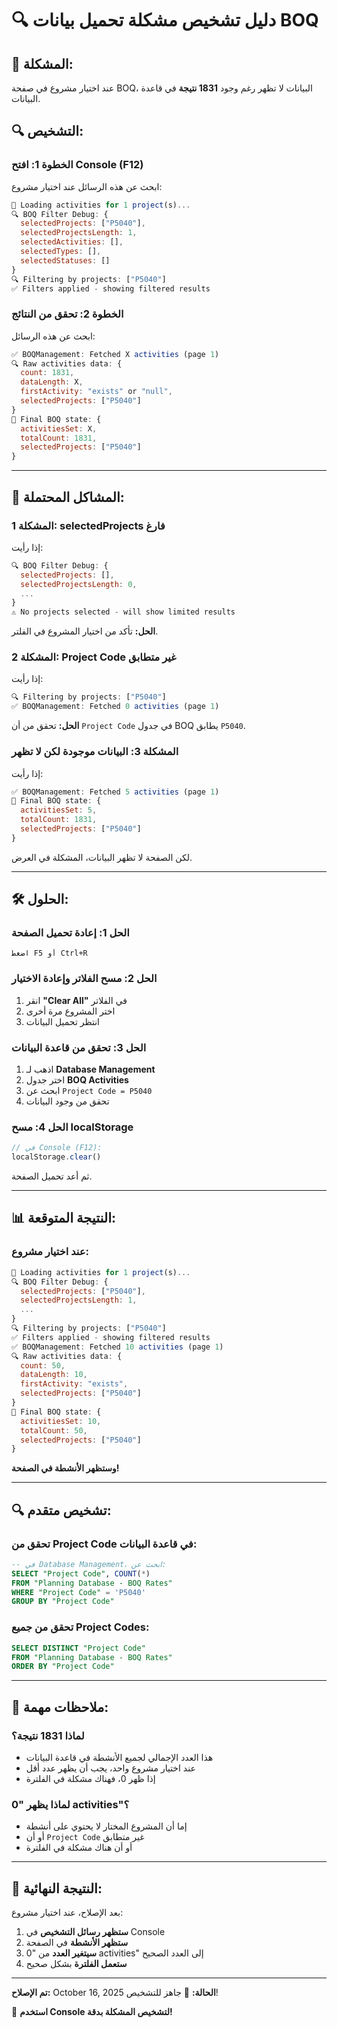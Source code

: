 # 🔍 دليل تشخيص مشكلة تحميل بيانات BOQ

## 🎯 **المشكلة:**

عند اختيار مشروع في صفحة BOQ، البيانات لا تظهر رغم وجود **1831 نتيجة** في قاعدة البيانات.

## 🔍 **التشخيص:**

### **الخطوة 1: افتح Console (F12)**

ابحث عن هذه الرسائل عند اختيار مشروع:

```javascript
🔄 Loading activities for 1 project(s)...
🔍 BOQ Filter Debug: {
  selectedProjects: ["P5040"],
  selectedProjectsLength: 1,
  selectedActivities: [],
  selectedTypes: [],
  selectedStatuses: []
}
🔍 Filtering by projects: ["P5040"]
✅ Filters applied - showing filtered results
```

### **الخطوة 2: تحقق من النتائج**

ابحث عن هذه الرسائل:

```javascript
✅ BOQManagement: Fetched X activities (page 1)
🔍 Raw activities data: {
  count: 1831,
  dataLength: X,
  firstActivity: "exists" or "null",
  selectedProjects: ["P5040"]
}
🎯 Final BOQ state: {
  activitiesSet: X,
  totalCount: 1831,
  selectedProjects: ["P5040"]
}
```

---

## 🚨 **المشاكل المحتملة:**

### **المشكلة 1: selectedProjects فارغ**

إذا رأيت:
```javascript
🔍 BOQ Filter Debug: {
  selectedProjects: [],
  selectedProjectsLength: 0,
  ...
}
⚠️ No projects selected - will show limited results
```

**الحل:** تأكد من اختيار المشروع في الفلتر.

### **المشكلة 2: Project Code غير متطابق**

إذا رأيت:
```javascript
🔍 Filtering by projects: ["P5040"]
✅ BOQManagement: Fetched 0 activities (page 1)
```

**الحل:** تحقق من أن `Project Code` في جدول BOQ يطابق `P5040`.

### **المشكلة 3: البيانات موجودة لكن لا تظهر**

إذا رأيت:
```javascript
✅ BOQManagement: Fetched 5 activities (page 1)
🎯 Final BOQ state: {
  activitiesSet: 5,
  totalCount: 1831,
  selectedProjects: ["P5040"]
}
```

لكن الصفحة لا تظهر البيانات، المشكلة في العرض.

---

## 🛠️ **الحلول:**

### **الحل 1: إعادة تحميل الصفحة**

```
اضغط F5 أو Ctrl+R
```

### **الحل 2: مسح الفلاتر وإعادة الاختيار**

1. انقر **"Clear All"** في الفلاتر
2. اختر المشروع مرة أخرى
3. انتظر تحميل البيانات

### **الحل 3: تحقق من قاعدة البيانات**

1. اذهب لـ **Database Management**
2. اختر جدول **BOQ Activities**
3. ابحث عن `Project Code = P5040`
4. تحقق من وجود البيانات

### **الحل 4: مسح localStorage**

```javascript
// في Console (F12):
localStorage.clear()
```

ثم أعد تحميل الصفحة.

---

## 📊 **النتيجة المتوقعة:**

### **عند اختيار مشروع:**

```javascript
🔄 Loading activities for 1 project(s)...
🔍 BOQ Filter Debug: {
  selectedProjects: ["P5040"],
  selectedProjectsLength: 1,
  ...
}
🔍 Filtering by projects: ["P5040"]
✅ Filters applied - showing filtered results
✅ BOQManagement: Fetched 10 activities (page 1)
🔍 Raw activities data: {
  count: 50,
  dataLength: 10,
  firstActivity: "exists",
  selectedProjects: ["P5040"]
}
🎯 Final BOQ state: {
  activitiesSet: 10,
  totalCount: 50,
  selectedProjects: ["P5040"]
}
```

**وستظهر الأنشطة في الصفحة!**

---

## 🔍 **تشخيص متقدم:**

### **تحقق من Project Code في قاعدة البيانات:**

```sql
-- في Database Management، ابحث عن:
SELECT "Project Code", COUNT(*) 
FROM "Planning Database - BOQ Rates" 
WHERE "Project Code" = 'P5040'
GROUP BY "Project Code"
```

### **تحقق من جميع Project Codes:**

```sql
SELECT DISTINCT "Project Code" 
FROM "Planning Database - BOQ Rates" 
ORDER BY "Project Code"
```

---

## 📝 **ملاحظات مهمة:**

### **لماذا 1831 نتيجة؟**
- هذا العدد الإجمالي لجميع الأنشطة في قاعدة البيانات
- عند اختيار مشروع واحد، يجب أن يظهر عدد أقل
- إذا ظهر 0، فهناك مشكلة في الفلترة

### **لماذا يظهر "0 activities"؟**
- إما أن المشروع المختار لا يحتوي على أنشطة
- أو أن `Project Code` غير متطابق
- أو أن هناك مشكلة في الفلترة

---

## 🎯 **النتيجة النهائية:**

بعد الإصلاح، عند اختيار مشروع:

1. **ستظهر رسائل التشخيص** في Console
2. **ستظهر الأنشطة** في الصفحة
3. **سيتغير العدد** من "0 activities" إلى العدد الصحيح
4. **ستعمل الفلترة** بشكل صحيح

---

**تم الإصلاح:** October 16, 2025
**الحالة:** 🔧 جاهز للتشخيص!

🎉 **استخدم Console لتشخيص المشكلة بدقة!**

